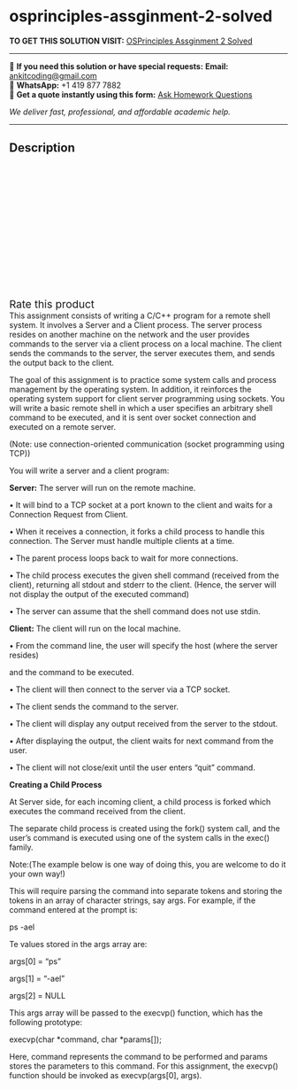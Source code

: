 # osprinciples-assginment-2-solved
**TO GET THIS SOLUTION VISIT:** [OSPrinciples Assginment 2 Solved](https://www.ankitcodinghub.com/product/osprinciples-assginment-2-solved/)


---

📩 **If you need this solution or have special requests:** **Email:** ankitcoding@gmail.com  
📱 **WhatsApp:** +1 419 877 7882  
📄 **Get a quote instantly using this form:** [Ask Homework Questions](https://www.ankitcodinghub.com/services/ask-homework-questions/)

*We deliver fast, professional, and affordable academic help.*

---

<h2>Description</h2>



<div class="kk-star-ratings kksr-auto kksr-align-center kksr-valign-top" data-payload="{&quot;align&quot;:&quot;center&quot;,&quot;id&quot;:&quot;98611&quot;,&quot;slug&quot;:&quot;default&quot;,&quot;valign&quot;:&quot;top&quot;,&quot;ignore&quot;:&quot;&quot;,&quot;reference&quot;:&quot;auto&quot;,&quot;class&quot;:&quot;&quot;,&quot;count&quot;:&quot;0&quot;,&quot;legendonly&quot;:&quot;&quot;,&quot;readonly&quot;:&quot;&quot;,&quot;score&quot;:&quot;0&quot;,&quot;starsonly&quot;:&quot;&quot;,&quot;best&quot;:&quot;5&quot;,&quot;gap&quot;:&quot;4&quot;,&quot;greet&quot;:&quot;Rate this product&quot;,&quot;legend&quot;:&quot;0\/5 - (0 votes)&quot;,&quot;size&quot;:&quot;24&quot;,&quot;title&quot;:&quot;&nbsp;OSPrinciples Assginment 2 Solved&quot;,&quot;width&quot;:&quot;0&quot;,&quot;_legend&quot;:&quot;{score}\/{best} - ({count} {votes})&quot;,&quot;font_factor&quot;:&quot;1.25&quot;}">

<div class="kksr-stars">

<div class="kksr-stars-inactive">
            <div class="kksr-star" data-star="1" style="padding-right: 4px">


<div class="kksr-icon" style="width: 24px; height: 24px;"></div>
        </div>
            <div class="kksr-star" data-star="2" style="padding-right: 4px">


<div class="kksr-icon" style="width: 24px; height: 24px;"></div>
        </div>
            <div class="kksr-star" data-star="3" style="padding-right: 4px">


<div class="kksr-icon" style="width: 24px; height: 24px;"></div>
        </div>
            <div class="kksr-star" data-star="4" style="padding-right: 4px">


<div class="kksr-icon" style="width: 24px; height: 24px;"></div>
        </div>
            <div class="kksr-star" data-star="5" style="padding-right: 4px">


<div class="kksr-icon" style="width: 24px; height: 24px;"></div>
        </div>
    </div>

<div class="kksr-stars-active" style="width: 0px;">
            <div class="kksr-star" style="padding-right: 4px">


<div class="kksr-icon" style="width: 24px; height: 24px;"></div>
        </div>
            <div class="kksr-star" style="padding-right: 4px">


<div class="kksr-icon" style="width: 24px; height: 24px;"></div>
        </div>
            <div class="kksr-star" style="padding-right: 4px">


<div class="kksr-icon" style="width: 24px; height: 24px;"></div>
        </div>
            <div class="kksr-star" style="padding-right: 4px">


<div class="kksr-icon" style="width: 24px; height: 24px;"></div>
        </div>
            <div class="kksr-star" style="padding-right: 4px">


<div class="kksr-icon" style="width: 24px; height: 24px;"></div>
        </div>
    </div>
</div>


<div class="kksr-legend" style="font-size: 19.2px;">
            <span class="kksr-muted">Rate this product</span>
    </div>
    </div>
This assignment consists of writing a C/C++ program for a remote shell system. It involves a Server and a Client process. The server process resides on another machine on the network and the user provides commands to the server via a client process on a local machine. The client sends the commands to the server, the server executes them, and sends the output back to the client.

The goal of this assignment is to practice some system calls and process management by the operating system. In addition, it reinforces the operating system support for client server programming using sockets. You will write a basic remote shell in which a user specifies an arbitrary shell command to be executed, and it is sent over socket connection and executed on a remote server.

(Note: use connection-oriented communication (socket programming using TCP))

You will write a server and a client program:

**Server:** The server will run on the remote machine.

• It will bind to a TCP socket at a port known to the client and waits for a Connection Request from Client.

• When it receives a connection, it forks a child process to handle this connection. The Server must handle multiple clients at a time.

• The parent process loops back to wait for more connections.

• The child process executes the given shell command (received from the client), returning all stdout and stderr to the client. (Hence, the server will not display the output of the executed command)

• The server can assume that the shell command does not use stdin.

**Client:** The client will run on the local machine.

• From the command line, the user will specify the host (where the server resides)

and the command to be executed.

• The client will then connect to the server via a TCP socket.

• The client sends the command to the server.

• The client will display any output received from the server to the stdout.

• After displaying the output, the client waits for next command from the user.

• The client will not close/exit until the user enters “quit” command.

**Creating a Child Process**

At Server side, for each incoming client, a child process is forked which executes the command received from the client.

The separate child process is created using the fork() system call, and the user’s command is executed using one of the system calls in the exec() family.

Note:(The example below is one way of doing this, you are welcome to do it your own way!)

This will require parsing the command into separate tokens and storing the tokens in an array of character strings, say args. For example, if the command entered at the prompt is:

ps -ael

Te values stored in the args array are:

args[0] = “ps”

args[1] = “-ael”

args[2] = NULL

This args array will be passed to the execvp() function, which has the following prototype:

execvp(char *command, char *params[]);

Here, command represents the command to be performed and params stores the parameters to this command. For this assignment, the execvp() function should be invoked as execvp(args[0], args).
